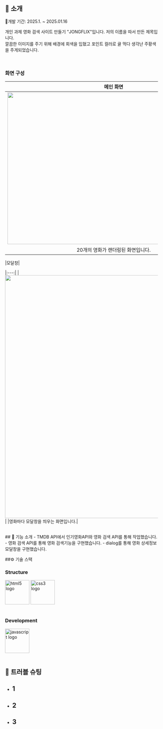 </div> 

## 📝 소개
📅개발 기간: 2025.1. ~ 2025.01.16

개인 과제 영화 검색 사이트 만들기 "JONGFLIX"입니다.
저의 이름을 따서 만든 제목입니다. <br />
깔끔한 이미지를 주기 위해 배경에 회색을 입혔고 포인트 컬러로 귤 먹다 생각난 주황색을 주게되었습니다.

<br />

### 화면 구성
|메인 화면|
|:---:|
|<img src="https://i.ibb.co/mhtxpvn/2025-01-16-165957.png" width="700" height="500"/>|
|20개의 영화가 랜더링된 화면입니다.|


|모달창|

|:---:|
|<img src="![스크린샷 2025-01-16 222626](https://github.com/user-attachments/assets/447f05b1-6c00-4aa0-95ae-529d22286090)" width="1000" height="800"/>|
|영화마다 모달창을 띄우는 화면입니다.|

<br />
## 📄 기능 소개
- TMDB API에서 인기영화API와 영화 검색 API를 통해 작업했습니다.
- 영화 검색 API를 통해 영화 검색기능을 구현했습니다.
- dialog를 통해 영화 상세정보 모달창을 구현했습니다.

<br />

##⚙ 기술 스택
### Structure
<div>
<img src="https://cdn.jsdelivr.net/gh/devicons/devicon/icons/html5/html5-original.svg" width="80" alt="html5 logo"  />
<img src="https://cdn.jsdelivr.net/gh/devicons/devicon/icons/css3/css3-original.svg" width="80" alt="css3 logo"  />
<div />
<br />
    
### Development
<div>
<img src="https://cdn.jsdelivr.net/gh/devicons/devicon/icons/javascript/javascript-original.svg" width="80" alt="javascript logo"  />
</div>

<br />

## 🤔 트러블 슈팅
- 1
    - 
- 2
    - 
- 3
    - 

<br />


